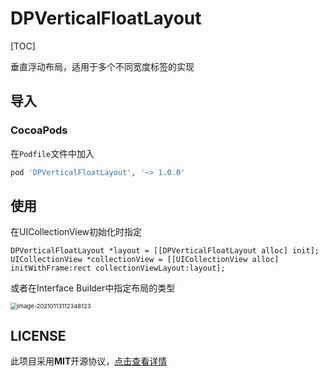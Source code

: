 # DPVerticalFloatLayout

[TOC]

垂直浮动布局，适用于多个不同宽度标签的实现



## 导入

### CocoaPods

在`Podfile`文件中加入

```ruby
pod 'DPVerticalFloatLayout', '~> 1.0.0'
```



## 使用

在UICollectionView初始化时指定

```objc
DPVerticalFloatLayout *layout = [[DPVerticalFloatLayout alloc] init];
UICollectionView *collectionView = [[UICollectionView alloc] initWithFrame:rect collectionViewLayout:layout];
```

或者在Interface Builder中指定布局的类型

<img src="http://markdownimages.dpdev.cn/images/image-20210113112348123.png" alt="image-20210113112348123" style="zoom: 67%;" />



## LICENSE

此项目采用**MIT**开源协议，[点击查看详情](LICENSE)

